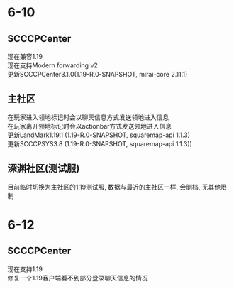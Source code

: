 # 6-10
## SCCCPCenter
现在兼容1.19  
现在支持Modern forwarding v2  
更新SCCCPCenter3.1.0(1.19-R.0-SNAPSHOT, mirai-core 2.11.1)  

## 主社区
在玩家进入领地标记时会以聊天信息方式发送领地进入信息  
在玩家离开领地标记时会以actionbar方式发送领地进入信息  
更新LandMark1.19.1  (1.19-R.0-SNAPSHOT, squaremap-api 1.1.3)  
更新SCCCPSYS3.8 (1.19-R.0-SNAPSHOT, squaremap-api 1.1.3))  

## 深渊社区(测试服)
目前临时切换为主社区的1.19测试服, 数据与最近的主社区一样, 会删档, 无其他限制  

# 6-12
## SCCCPCenter
现在支持1.19  
修复一个1.19客户端看不到部分登录聊天信息的情况  

